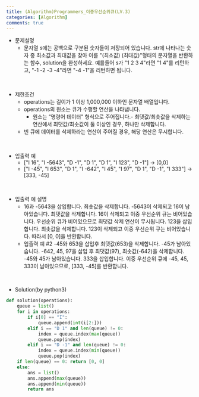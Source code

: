 ```yaml
---
title: (Algorithm)Programmers_이중우선순위큐(LV.3)
categories: [Algorithm]
comments: true
---
```


- 문제설명
    - 문자열 s에는 공백으로 구분된 숫자들이 저장되어 있습니다. str에 나타나는 숫자 중 최소값과 최대값을 찾아 이를 "(최소값) (최대값)"형태의 문자열을 반환하는 함수, solution을 완성하세요.
예를들어 s가 "1 2 3 4"라면 "1 4"를 리턴하고, "-1 -2 -3 -4"라면 "-4 -1"을 리턴하면 됩니다.

<br>

- 제한조건
    - operations는 길이가 1 이상 1,000,000 이하인 문자열 배열입니다.
    - operations의 원소는 큐가 수행할 연산을 나타냅니다.
        - 원소는 “명령어 데이터” 형식으로 주어집니다.- 최댓값/최솟값을 삭제하는 연산에서 최댓값/최솟값이 둘 이상인 경우, 하나만 삭제합니다.
    - 빈 큐에 데이터를 삭제하라는 연산이 주어질 경우, 해당 연산은 무시합니다.

<br>

- 입출력 예
    - ["I 16", "I -5643", "D -1", "D 1", "D 1", "I 123", "D -1"] -> [0,0]
    - ["I -45", "I 653", "D 1", "I -642", "I 45", "I 97", "D 1", "D -1", "I 333"] -> [333, -45]

<br>

- 입출력 예 설명
    - 16과 -5643을 삽입합니다.
최솟값을 삭제합니다. -5643이 삭제되고 16이 남아있습니다.
최댓값을 삭제합니다. 16이 삭제되고 이중 우선순위 큐는 비어있습니다.
우선순위 큐가 비어있으므로 최댓값 삭제 연산이 무시됩니다.
123을 삽입합니다.
최솟값을 삭제합니다. 123이 삭제되고 이중 우선순위 큐는 비어있습니다.
따라서 [0, 0]을 반환합니다.
    - 입출력 예 #2
-45와 653을 삽입후 최댓값(653)을 삭제합니다. -45가 남아있습니다.
-642, 45, 97을 삽입 후 최댓값(97), 최솟값(-642)을 삭제합니다. -45와 45가 남아있습니다.
333을 삽입합니다.
이중 우선순위 큐에 -45, 45, 333이 남아있으므로, [333, -45]를 반환합니다.

<br>

- Solution(by python3)
```python
def solution(operations):
    queue = list()
    for i in operations:  
        if i[0] == "I":
            queue.append(int(i[2:]))
        elif i == "D 1" and len(queue) != 0:
            index = queue.index(max(queue))
            queue.pop(index)
        elif i == "D -1" and len(queue) != 0:
            index = queue.index(min(queue))
            queue.pop(index)
    if len(queue) == 0: return [0, 0]
    else:
        ans = list()
        ans.append(max(queue))
        ans.append(min(queue))
        return ans
```